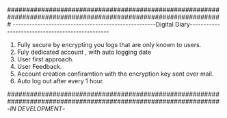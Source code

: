 #################################################################################################################
----------------------------------------------------Digital Diary------------------------------------------------


1. Fully secure by encrypting you logs that are only known to users.
2. Fuly dedicated account , with auto logging date
3. User first approach.
4. User Feedback.
5. Account creation confiramtion with the encryption key sent over mail.
6. Auto log out after every 1 hour.

################################################################################################################
-*IN DEVELOPMENT*-
